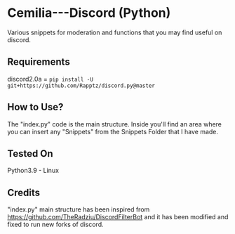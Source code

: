 # Cemilia---Discord (Python)
Various snippets for moderation and functions that you may find useful on discord.

## Requirements
discord2.0a = ``` pip install -U git+https://github.com/Rapptz/discord.py@master ```

## How to Use?
The "index.py" code is the main structure. Inside you'll find an area where you can insert any "Snippets" from the Snippets Folder that I have made. 

## Tested On
Python3.9 - Linux 

## Credits
"index.py" main structure has been inspired from https://github.com/TheRadziu/DiscordFilterBot and it has been modified and fixed to run new forks of discord.
